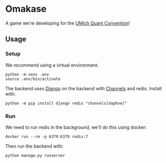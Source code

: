 # Omakase

A game we're developing for the [UMich Quant Convention](https://tradersatmichigan.github.io/convention/)!

## Usage

### Setup

We recommend using a virtual environment.

```shell
python -m venv .env
source .env/bin/activate
```

The backend uses [Django](https://www.djangoproject.com/) on the backend with 
[Channels](https://channels.readthedocs.io/en/latest/index.html) and redis.
Install with:

```shell
python -m pip install django redis "channels[daphne]"
```

### Run

We need to run redis in the background, we'll do this using docker:

```shell
docker run --rm -p 6379:6379 redis:7
```

Then run the backend with:

```shell
python manage.py runserver
```
